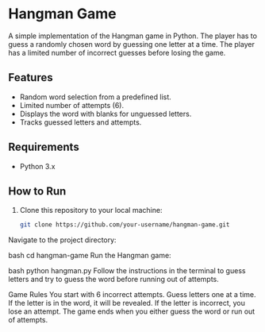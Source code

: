 
# Hangman Game

A simple implementation of the Hangman game in Python. The player has to guess a randomly chosen word by guessing one letter at a time. The player has a limited number of incorrect guesses before losing the game.

## Features

- Random word selection from a predefined list.
- Limited number of attempts (6).
- Displays the word with blanks for unguessed letters.
- Tracks guessed letters and attempts.

## Requirements

- Python 3.x

## How to Run

1. Clone this repository to your local machine:
   ```bash
   git clone https://github.com/your-username/hangman-game.git
Navigate to the project directory:

bash
cd hangman-game
Run the Hangman game:

bash
python hangman.py
Follow the instructions in the terminal to guess letters and try to guess the word before running out of attempts.

Game Rules
You start with 6 incorrect attempts.
Guess letters one at a time.
If the letter is in the word, it will be revealed.
If the letter is incorrect, you lose an attempt.
The game ends when you either guess the word or run out of attempts.
